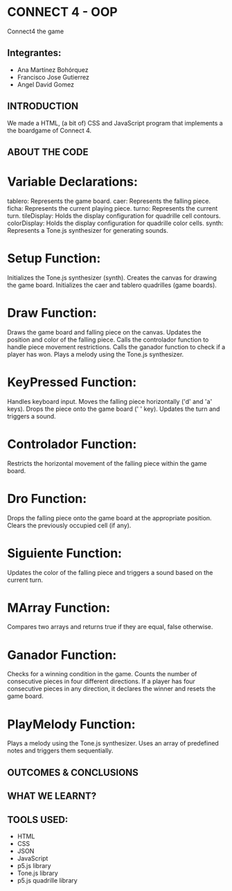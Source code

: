 # CONNECT 4 - OOP
Connect4 the game

## Integrantes:
- Ana Martínez Bohórquez
- Francisco Jose Gutierrez
- Angel David Gomez

## INTRODUCTION
We made a HTML, (a bit of) CSS  and JavaScript program that implements a the boardgame of Connect 4.

## ABOUT THE CODE

# Variable Declarations:
tablero: Represents the game board.
caer: Represents the falling piece.
ficha: Represents the current playing piece.
turno: Represents the current turn.
tileDisplay: Holds the display configuration for quadrille cell contours.
colorDisplay: Holds the display configuration for quadrille color cells.
synth: Represents a Tone.js synthesizer for generating sounds.

# Setup Function:
Initializes the Tone.js synthesizer (synth).
Creates the canvas for drawing the game board.
Initializes the caer and tablero quadrilles (game boards).

# Draw Function:
Draws the game board and falling piece on the canvas.
Updates the position and color of the falling piece.
Calls the controlador function to handle piece movement restrictions.
Calls the ganador function to check if a player has won.
Plays a melody using the Tone.js synthesizer.

# KeyPressed Function:
Handles keyboard input.
Moves the falling piece horizontally ('d' and 'a' keys).
Drops the piece onto the game board (' ' key).
Updates the turn and triggers a sound.

# Controlador Function:
Restricts the horizontal movement of the falling piece within the game board.

# Dro Function:
Drops the falling piece onto the game board at the appropriate position.
Clears the previously occupied cell (if any).

# Siguiente Function:
Updates the color of the falling piece and triggers a sound based on the current turn.

# MArray Function:
Compares two arrays and returns true if they are equal, false otherwise.

# Ganador Function:
Checks for a winning condition in the game.
Counts the number of consecutive pieces in four different directions.
If a player has four consecutive pieces in any direction, it declares the winner and resets the game board.

# PlayMelody Function:
Plays a melody using the Tone.js synthesizer.
Uses an array of predefined notes and triggers them sequentially.


## OUTCOMES & CONCLUSIONS

## WHAT WE LEARNT?


## TOOLS USED:
- HTML
- CSS
- JSON
- JavaScript
- p5.js library
- Tone.js library
- p5.js quadrille library 
